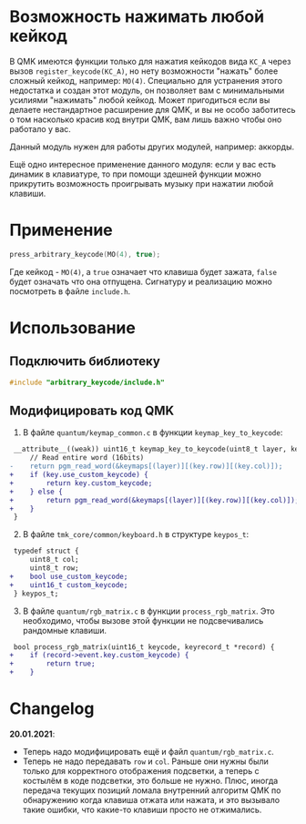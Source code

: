 # Возможность нажимать любой кейкод

В QMK имеются функции только для нажатия кейкодов вида `KC_A` через вызов `register_keycode(KC_A)`, но нету возможности "нажать" более сложный кейкод, например: `MO(4)`. Специально для устранения этого недостатка и создан этот модуль, он позволяет вам с минимальными усилиями "нажимать" любой кейкод. Может пригодиться если вы делаете нестандартное расширение для QMK, и вы не особо заботитесь о том насколько красив код внутри QMK, вам лишь важно чтобы оно работало у вас.

Данный модуль нужен для работы других модулей, например: аккорды.

Ещё одно интересное применение данного модуля: если у вас есть динамик в клавиатуре, то при помощи здешней функции можно прикрутить возможность проигрывать музыку при нажатии любой клавиши.

# Применение

```c
press_arbitrary_keycode(MO(4), true);
```

Где кейкод - `MO(4)`, а `true` означает что клавиша будет зажата, `false` будет означать что она отпущена. Сигнатуру и реализацию можно посмотреть в файле `include.h`.

# Использование

## Подключить библиотеку

```c
#include "arbitrary_keycode/include.h"
```

## Модифицировать код QMK

1. В файле `quantum/keymap_common.c` в функции `keymap_key_to_keycode`:
```diff
 __attribute__((weak)) uint16_t keymap_key_to_keycode(uint8_t layer, keypos_t key) {
     // Read entire word (16bits)
-    return pgm_read_word(&keymaps[(layer)][(key.row)][(key.col)]);
+    if (key.use_custom_keycode) {
+        return key.custom_keycode;
+    } else {
+        return pgm_read_word(&keymaps[(layer)][(key.row)][(key.col)]);
+    }
 }
```

2. В файле `tmk_core/common/keyboard.h` в структуре `keypos_t`:
```diff
 typedef struct {
     uint8_t col;
     uint8_t row;
+    bool use_custom_keycode;
+    uint16_t custom_keycode;
 } keypos_t;
```

3. В файле `quantum/rgb_matrix.c` в функции `process_rgb_matrix`. Это необходимо, чтобы вызове этой функции не подсвечивались рандомные клавиши.
```diff
 bool process_rgb_matrix(uint16_t keycode, keyrecord_t *record) {
+    if (record->event.key.custom_keycode) {
+        return true;
+    }
```

# Changelog

**20.01.2021**:
* Теперь надо модифицировать ещё и файл `quantum/rgb_matrix.c`.
* Теперь не надо передавать `row` и `col`. Раньше они нужны были только для корректного отображения подсветки, а теперь с костылём в коде подсветки, это больше не нужно. Плюс, иногда передача текущих позиций ломала внутренний алгоритм QMK по обнаружению когда клавиша отжата или нажата, и это вызывало такие ошибки, что какие-то клавиши просто не отжимались.
